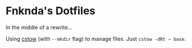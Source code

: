 # Fnknda's Dotfiles

In the middle of a rewrite...

Using [cstow](https://github.com/fnknda/cstow) (with `--mkdir` flag) to manage files. Just `cstow -dRt ~ base`.
